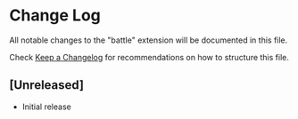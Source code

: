 # Change Log

All notable changes to the "battle" extension will be documented in this file.

Check [Keep a Changelog](http://keepachangelog.com/) for recommendations on how to structure this file.

## [Unreleased]

- Initial release
